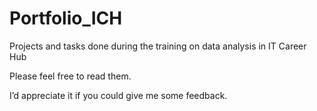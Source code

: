 # Portfolio_ICH
Projects and tasks done during the training on data analysis in IT Career Hub

Please feel free to read them.

I’d appreciate it if you could give me some feedback.
